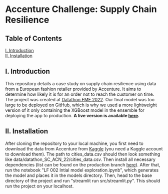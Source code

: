 # Accenture Challenge: Supply Chain Resilience

## Table of Contents

[I. Introduction](#i-introduction)  
[II. Installation](#ii-installation)

## I. Introduction

This repository details a case study on supply chain resilience using data from a European fashion retailer provided by Accenture. It aims to determine how likely it is for an order not to reach the customer on time. The project was created at [Datathon FME 2022](https://datathon.cat/). Our final model was too large to be deployed on GitHub, which is why we used a more lightweight version of it only containing the XGBoost model in the ensemble for deploying the app to production. **A live version is available [here](https://kensingtonoscupant-datathon-fme2022-srcstreamlit-streaml-p41g62.streamlit.app/).**

## II. Installation

After cloning the repository to your local machine, you first need to download the data from Accenture from [Kaggle](https://www.kaggle.com/competitions/datathon-2022-upc-accenture/data) (you need a Kaggle account to download them). The path to cities_data.csv should then look something like data/datathon_SC_ACN_22/cities_data.csv. Then install all necessary dependencies (list can be found on the production branch [here](https://github.com/KensingtonOscupant/datathon-fme2022/blob/streamlit_prod/requirements.in)). After that, run the notebook "LF 002 Intial model exploration.ipynb", which generates the model and places it in the models directory. Then, head to the base directory of the project and run "streamlit run src/streamlit.py". This should run the project on your localhost. 
